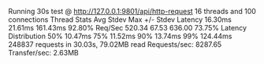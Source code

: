 Running 30s test @ http://127.0.0.1:9801/api/http-request
  16 threads and 100 connections
  Thread Stats   Avg      Stdev     Max   +/- Stdev
    Latency    16.30ms   21.61ms 161.43ms   92.80%
    Req/Sec   520.34     67.53   636.00     73.75%
  Latency Distribution
     50%   10.47ms
     75%   11.52ms
     90%   13.74ms
     99%  124.44ms
  248837 requests in 30.03s, 79.02MB read
Requests/sec:   8287.65
Transfer/sec:      2.63MB
